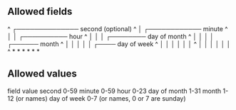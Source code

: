 ## Allowed fields

^ ┌────────────── second (optional)
^ │ ┌──────────── minute
^ │ │ ┌────────── hour
^ │ │ │ ┌──────── day of month
^ │ │ │ │ ┌────── month
^ │ │ │ │ │ ┌──── day of week
^ │ │ │ │ │ │
^ │ │ │ │ │ │
^ \* \* \* \* \* \*

## Allowed values

field value
second 0-59
minute 0-59
hour 0-23
day of month 1-31
month 1-12 (or names)
day of week 0-7 (or names, 0 or 7 are sunday)
